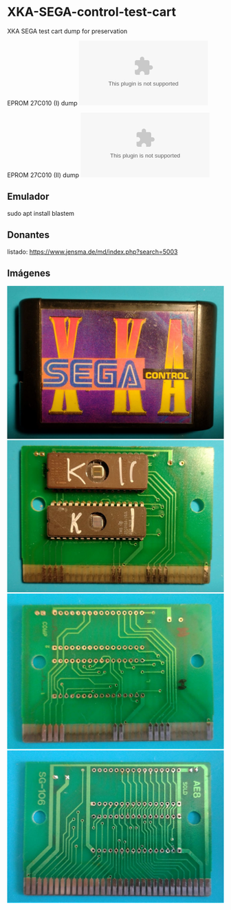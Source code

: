 # XKA-SEGA-control-test-cart
XKA SEGA test cart dump for preservation

EPROM 27C010 (I) dump ![here](eproms_dump/AM27C010@DIP32(eprom_1).BIN)

EPROM 27C010 (II) dump ![here](eproms_dump/AM27C010@DIP32(eprom_2).BIN)

## Emulador
sudo apt install blastem

## Donantes
listado: https://www.jensma.de/md/index.php?search=5003

## Imágenes
![](pics/cart_front.jpeg)
![](pics/PCB_with_eproms_mounted.jpeg)
![](pics/PCB_front.jpeg)
![](pics/PCB_back.jpeg)
